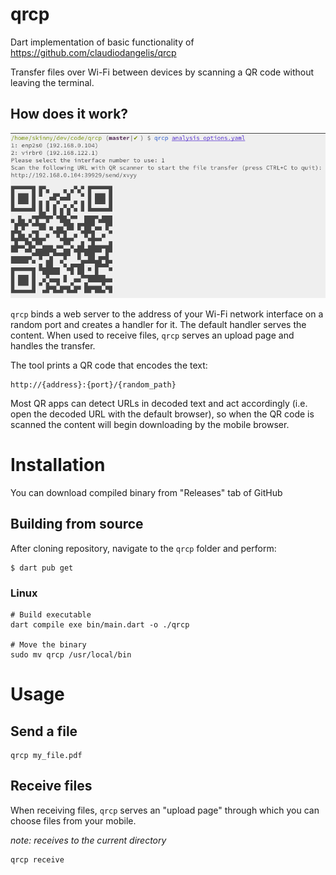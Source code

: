 # qrcp

Dart implementation of basic functionality of https://github.com/claudiodangelis/qrcp

Transfer files over Wi-Fi between devices by scanning a QR code without leaving the terminal.

## How does it work?

![Screenshot](docs/screenshot.png)

`qrcp` binds a web server to the address of your Wi-Fi network interface on a random port and creates a handler for it. The default handler serves the content. When used to receive files, `qrcp` serves an upload page and handles the transfer.

The tool prints a QR code that encodes the text:

```
http://{address}:{port}/{random_path}
```

Most QR apps can detect URLs in decoded text and act accordingly (i.e. open the decoded URL with the default browser), so when the QR code is scanned the content will begin downloading by the mobile browser.

# Installation

You can download compiled binary from "Releases" tab of GitHub

## Building from source

After cloning repository, navigate to the `qrcp` folder and perform:

```shell
$ dart pub get
```

### Linux

```shell
# Build executable
dart compile exe bin/main.dart -o ./qrcp

# Move the binary
sudo mv qrcp /usr/local/bin
```

# Usage

## Send a file

```shell
qrcp my_file.pdf
```

## Receive files

When receiving files, `qrcp` serves an "upload page" through which you can choose files from your mobile.

_note: receives to the current directory_

```shell
qrcp receive
```
